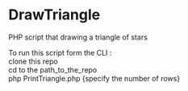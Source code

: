 # DrawTriangle
PHP script that drawing a triangle of stars  

To run this script form the CLI :  
clone this repo  
cd to the path_to_the_repo  
php PrintTriangle.php {specify the number of rows}  
